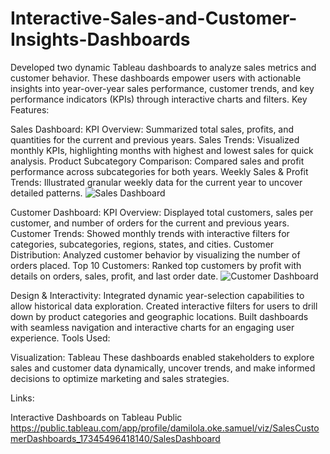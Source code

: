 # Interactive-Sales-and-Customer-Insights-Dashboards
Developed two dynamic Tableau dashboards to analyze sales metrics and customer behavior. These dashboards empower users with actionable insights into year-over-year sales performance, customer trends, and key performance indicators (KPIs) through interactive charts and filters.
Key Features:

Sales Dashboard:
KPI Overview: Summarized total sales, profits, and quantities for the current and previous years.
Sales Trends: Visualized monthly KPIs, highlighting months with highest and lowest sales for quick analysis.
Product Subcategory Comparison: Compared sales and profit performance across subcategories for both years.
Weekly Sales & Profit Trends: Illustrated granular weekly data for the current year to uncover detailed patterns.
![Sales Dashboard](https://github.com/user-attachments/assets/b2709872-1317-464d-a0e3-7b24312e2156)

Customer Dashboard:
KPI Overview: Displayed total customers, sales per customer, and number of orders for the current and previous years.
Customer Trends: Showed monthly trends with interactive filters for categories, subcategories, regions, states, and cities.
Customer Distribution: Analyzed customer behavior by visualizing the number of orders placed.
Top 10 Customers: Ranked top customers by profit with details on orders, sales, profit, and last order date.
![Customer Dashboard](https://github.com/user-attachments/assets/121c7d2e-b868-4ca0-b4e2-052aa06dc8f1)

Design & Interactivity:
Integrated dynamic year-selection capabilities to allow historical data exploration.
Created interactive filters for users to drill down by product categories and geographic locations.
Built dashboards with seamless navigation and interactive charts for an engaging user experience.
Tools Used:

Visualization: Tableau
These dashboards enabled stakeholders to explore sales and customer data dynamically, uncover trends, and make informed decisions to optimize marketing and sales strategies.

Links:

Interactive Dashboards on Tableau Public https://public.tableau.com/app/profile/damilola.oke.samuel/viz/SalesCustomerDashboards_17345496418140/SalesDashboard


